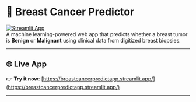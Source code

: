 # 🧬 Breast Cancer Predictor

[![Streamlit App](https://img.shields.io/badge/Launch%20App-Streamlit-ff4b4b?style=for-the-badge&logo=streamlit&logoColor=white)](https://breastcancerpredictapp.streamlit.app/)  
A machine learning-powered web app that predicts whether a breast tumor is **Benign** or **Malignant** using clinical data from digitized breast biopsies.

---

## 🌐 Live App

👉 **Try it now**: [https://breastcancerpredictapp.streamlit.app/](https://breastcancerpredictapp.streamlit.app/)

---


